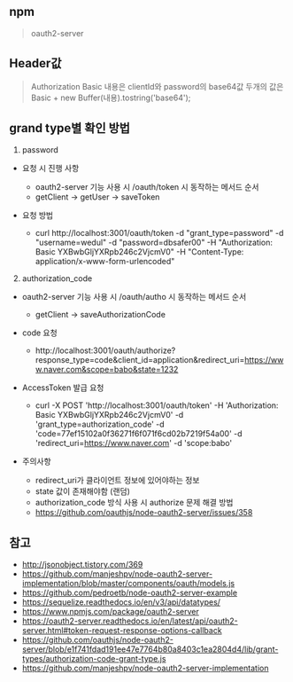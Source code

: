 npm
--------
> oauth2-server


Header값
----
> Authorization Basic 내용은 clientId와 password의 base64값 두개의 값은 Basic + new Buffer(내용).tostring('base64');



grand type별 확인 방법
----
1. password
- 요청 시 진행 사항
    - oauth2-server 기능 사용 시 /oauth/token 시 동작하는 메서드 순서
    - getClient → getUser → saveToken

- 요청 방법
    - curl http://localhost:3001/oauth/token -d "grant_type=password" -d "username=wedul" -d "password=dbsafer00" -H "Authorization: Basic YXBwbGljYXRpb246c2VjcmV0" -H "Content-Type: application/x-www-form-urlencoded"

2. authorization_code
- oauth2-server 기능 사용 시 /oauth/autho 시 동작하는 메서드 순서
    - getClient → saveAuthorizationCode


- code 요청
    - http://localhost:3001/oauth/authorize?response_type=code&client_id=application&redirect_uri=https://www.naver.com&scope=babo&state=1232

- AccessToken 발급 요청
    - curl -X POST 'http://localhost:3001/oauth/token' -H 'Authorization: Basic YXBwbGljYXRpb246c2VjcmV0' -d 'grant_type=authorization_code' -d 'code=77ef15102a0f36271f6f071f6cd02b7219f54a00' -d 'redirect_uri=https://www.naver.com' -d 'scope:babo'


- 주의사항
    - redirect_uri가 클라이언트 정보에 있어야하는 정보
    - state 값이 존재해야함 (랜덤)
    - authorization_code 방식 사용 시 authorize 문제 해결 방법
    - https://github.com/oauthjs/node-oauth2-server/issues/358





참고
-----
- http://jsonobject.tistory.com/369
- https://github.com/manjeshpv/node-oauth2-server-implementation/blob/master/components/oauth/models.js
- https://github.com/pedroetb/node-oauth2-server-example
- https://sequelize.readthedocs.io/en/v3/api/datatypes/
- https://www.npmjs.com/package/oauth2-server
- https://oauth2-server.readthedocs.io/en/latest/api/oauth2-server.html#token-request-response-options-callback
- https://github.com/oauthjs/node-oauth2-server/blob/e1f741fdad191ee47e7764b80a8403c1ea2804d4/lib/grant-types/authorization-code-grant-type.js
- https://github.com/manjeshpv/node-oauth2-server-implementation
